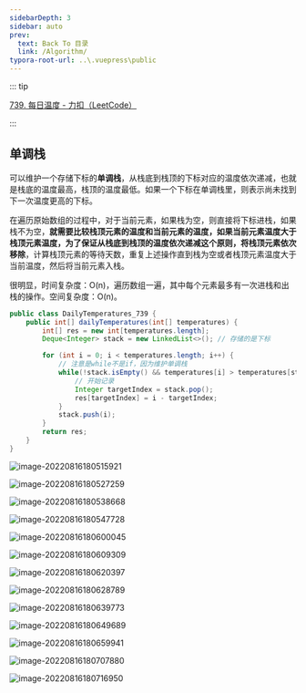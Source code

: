 ```yaml
---
sidebarDepth: 3
sidebar: auto
prev:
  text: Back To 目录
  link: /Algorithm/
typora-root-url: ..\.vuepress\public
---
```


::: tip

[739. 每日温度 - 力扣（LeetCode）](https://leetcode.cn/problems/daily-temperatures/)

:::



## 单调栈

可以维护一个存储下标的**单调栈**，从栈底到栈顶的下标对应的温度依次递减，也就是栈底的温度最高，栈顶的温度最低。如果一个下标在单调栈里，则表示尚未找到下一次温度更高的下标。

在遍历原始数组的过程中，对于当前元素，如果栈为空，则直接将下标进栈，如果栈不为空，**就需要比较栈顶元素的温度和当前元素的温度，如果当前元素温度大于栈顶元素温度，为了保证从栈底到栈顶的温度依次递减这个原则，将栈顶元素依次移除**，计算栈顶元素的等待天数，重复上述操作直到栈为空或者栈顶元素温度大于当前温度，然后将当前元素入栈。

很明显，时间复杂度：O(n)，遍历数组一遍，其中每个元素最多有一次进栈和出栈的操作。空间复杂度：O(n)。

```java
public class DailyTemperatures_739 {
    public int[] dailyTemperatures(int[] temperatures) {
        int[] res = new int[temperatures.length];
        Deque<Integer> stack = new LinkedList<>(); // 存储的是下标

        for (int i = 0; i < temperatures.length; i++) {
            // 注意是while不是if，因为维护单调栈
            while(!stack.isEmpty() && temperatures[i] > temperatures[stack.peek()]){
                // 开始记录
                Integer targetIndex = stack.pop();
                res[targetIndex] = i - targetIndex;
            }
            stack.push(i);
        }
        return res;
    }
}
```

![image-20220816180515921](/images/algorithm/image-20220816180515921.png)

![image-20220816180527259](/images/algorithm/image-20220816180527259.png)

![image-20220816180538668](/images/algorithm/image-20220816180538668.png)

![image-20220816180547728](/images/algorithm/image-20220816180547728.png)

![image-20220816180600045](/images/algorithm/image-20220816180600045.png)

![image-20220816180609309](/images/algorithm/image-20220816180609309.png)

![image-20220816180620397](/images/algorithm/image-20220816180620397.png)

![image-20220816180628789](/images/algorithm/image-20220816180628789.png)

![image-20220816180639773](/images/algorithm/image-20220816180639773.png)

![image-20220816180649689](/images/algorithm/image-20220816180649689.png)

![image-20220816180659941](/images/algorithm/image-20220816180659941.png)

![image-20220816180707880](/images/algorithm/image-20220816180707880.png)

![image-20220816180716950](/images/algorithm/image-20220816180716950.png)
